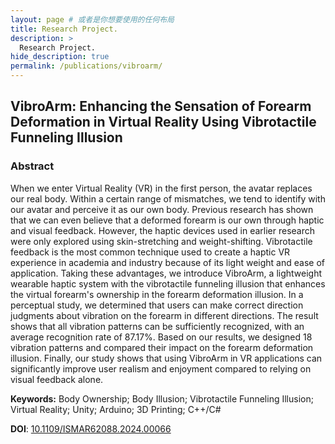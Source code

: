 ```yaml
---
layout: page # 或者是你想要使用的任何布局
title: Research Project.
description: >
  Research Project.
hide_description: true
permalink: /publications/vibroarm/
---
```


## VibroArm: Enhancing the Sensation of Forearm Deformation in Virtual Reality Using Vibrotactile Funneling Illusion

### Abstract

When we enter Virtual Reality (VR) in the first person, the avatar replaces our real body. Within a certain range of mismatches, we tend to identify with our avatar and perceive it as our own body. Previous research has shown that we can even believe that a deformed forearm is our own through haptic and visual feedback. However, the haptic devices used in earlier research were only explored using skin-stretching and weight-shifting. Vibrotactile feedback is the most common technique used to create a haptic VR experience in academia and industry because of its light weight and ease of application. Taking these advantages, we introduce VibroArm, a lightweight wearable haptic system with the vibrotactile funneling illusion that enhances the virtual forearm's ownership in the forearm deformation illusion. In a perceptual study, we determined that users can make correct direction judgments about vibration on the forearm in different directions. The result shows that all vibration patterns can be sufficiently recognized, with an average recognition rate of 87.17%. Based on our results, we designed 18 vibration patterns and compared their impact on the forearm deformation illusion. Finally, our study shows that using VibroArm in VR applications can significantly improve user realism and enjoyment compared to relying on visual feedback alone.

**Keywords:** Body Ownership; Body Illusion; Vibrotactile Funneling Illusion; Virtual Reality; Unity; Arduino; 3D Printing; C++/C#

**DOI**: [10.1109/ISMAR62088.2024.00066](https://doi.org/10.1109/ISMAR62088.2024.00066) 
